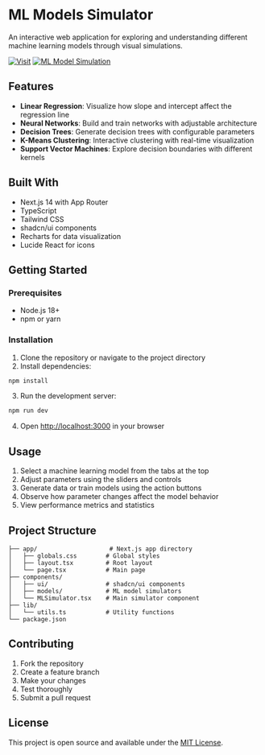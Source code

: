 # ML Models Simulator

An interactive web application for exploring and understanding different machine learning models through visual simulations.

[![Visit](https://img.shields.io/badge/Visit-blue?style=for-the-badge)](https://mlsim.netlify.app/)
[![ML Model Simulation](https://img.shields.io/badge/ML%20Model%20Simulation-orange?style=for-the-badge)](https://mlsim.netlify.app/)

## Features

- **Linear Regression**: Visualize how slope and intercept affect the regression line
- **Neural Networks**: Build and train networks with adjustable architecture
- **Decision Trees**: Generate decision trees with configurable parameters
- **K-Means Clustering**: Interactive clustering with real-time visualization
- **Support Vector Machines**: Explore decision boundaries with different kernels

## Built With

- Next.js 14 with App Router
- TypeScript
- Tailwind CSS
- shadcn/ui components
- Recharts for data visualization
- Lucide React for icons

## Getting Started

### Prerequisites

- Node.js 18+ 
- npm or yarn

### Installation

1. Clone the repository or navigate to the project directory
2. Install dependencies:

```bash
npm install
```

3. Run the development server:

```bash
npm run dev
```

4. Open [http://localhost:3000](http://localhost:3000) in your browser

## Usage

1. Select a machine learning model from the tabs at the top
2. Adjust parameters using the sliders and controls
3. Generate data or train models using the action buttons
4. Observe how parameter changes affect the model behavior
5. View performance metrics and statistics

## Project Structure

```
├── app/                    # Next.js app directory
│   ├── globals.css        # Global styles
│   ├── layout.tsx         # Root layout
│   └── page.tsx           # Main page
├── components/
│   ├── ui/                # shadcn/ui components
│   ├── models/            # ML model simulators
│   └── MLSimulator.tsx    # Main simulator component
├── lib/
│   └── utils.ts           # Utility functions
└── package.json
```

## Contributing

1. Fork the repository
2. Create a feature branch
3. Make your changes
4. Test thoroughly
5. Submit a pull request

## License

This project is open source and available under the [MIT License](LICENSE). 
